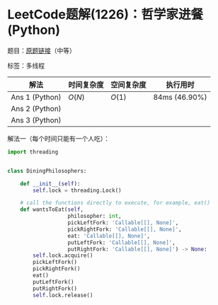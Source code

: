 # LeetCode题解(1226)：哲学家进餐(Python)

题目：[原题链接](https://leetcode-cn.com/problems/the-dining-philosophers/)（中等）

标签：多线程

| 解法           | 时间复杂度 | 空间复杂度 | 执行用时      |
| -------------- | ---------- | ---------- | ------------- |
| Ans 1 (Python) | $O(N)$     | $O(1)$     | 84ms (46.90%) |
| Ans 2 (Python) |            |            |               |
| Ans 3 (Python) |            |            |               |

解法一（每个时间只能有一个人吃）：

```python
import threading


class DiningPhilosophers:

    def __init__(self):
        self.lock = threading.Lock()

    # call the functions directly to execute, for example, eat()
    def wantsToEat(self,
                   philosopher: int,
                   pickLeftFork: 'Callable[[], None]',
                   pickRightFork: 'Callable[[], None]',
                   eat: 'Callable[[], None]',
                   putLeftFork: 'Callable[[], None]',
                   putRightFork: 'Callable[[], None]') -> None:
        self.lock.acquire()
        pickLeftFork()
        pickRightFork()
        eat()
        putLeftFork()
        putRightFork()
        self.lock.release()
```



